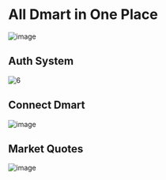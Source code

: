 
# All Dmart in One Place

![image](https://github.com/user-attachments/assets/8bda63e5-a4c6-438c-8d0e-4d1542fe95f3)

## Auth System

![6](https://github.com/user-attachments/assets/beb79b1c-1803-491f-b0f7-582ea258871f)

## Connect Dmart

![image](https://github.com/user-attachments/assets/a9180665-4fcf-4109-bb47-7a1c7ad1364b)

## Market Quotes

![image](https://github.com/user-attachments/assets/806a045d-0560-46d8-a070-0ba7a0aa3a03)

